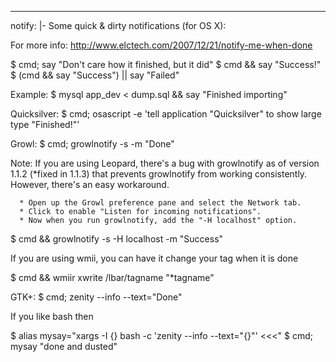 --- 
notify: |-
  Some quick & dirty notifications (for OS X):
  
  For more info: http://www.elctech.com/2007/12/21/notify-me-when-done
  
  $ cmd; say "Don't care how it finished, but it did"
  $ cmd && say "Success!"
  $ (cmd && say "Success") || say "Failed"
  
  Example:
  $ mysql app_dev < dump.sql && say "Finished importing"
  
  
  Quicksilver:
  $ cmd; osascript -e 'tell application "Quicksilver" to show large type "Finished!"'
  
  Growl:
  $ cmd; growlnotify -s -m "Done"
  
  Note: If you are using Leopard, there's a bug with growlnotify as of version 1.1.2 (*fixed in 1.1.3) that prevents growlnotify from working consistently. However, there's an easy workaround.
  
      * Open up the Growl preference pane and select the Network tab.
      * Click to enable "Listen for incoming notifications".
      * Now when you run growlnotify, add the "-H localhost" option.
  
  $ cmd && growlnotify -s -H localhost -m "Success"
  
  If you are using wmii, you can have it change your tag when it is done
  
  $ cmd && wmiir xwrite /lbar/tagname "*tagname"
  
  GTK+:
  $ cmd; zenity --info --text="Done"
  
  If you like bash then
  
  $ alias mysay="xargs -I {} bash -c 'zenity --info --text=\"{}\"' <<<"
  $ cmd; mysay "done and dusted"
